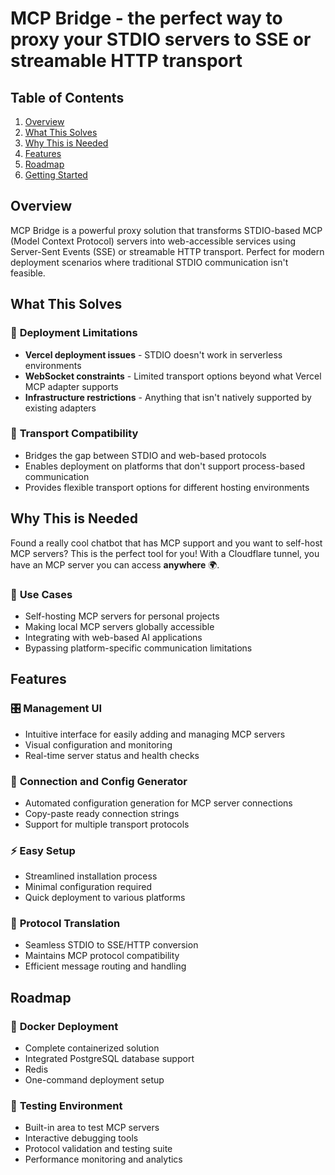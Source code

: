 # MCP Bridge - the perfect way to proxy your STDIO servers to SSE or streamable HTTP transport 

## Table of Contents
1. [Overview](#overview)
2. [What This Solves](#what-this-solves)
3. [Why This is Needed](#why-this-is-needed)
4. [Features](#features)
5. [Roadmap](#roadmap)
6. [Getting Started](#getting-started)

## Overview
MCP Bridge is a powerful proxy solution that transforms STDIO-based MCP (Model Context Protocol) servers into web-accessible services using Server-Sent Events (SSE) or streamable HTTP transport. Perfect for modern deployment scenarios where traditional STDIO communication isn't feasible.

## What This Solves

### 🚫 **Deployment Limitations**
- **Vercel deployment issues** - STDIO doesn't work in serverless environments
- **WebSocket constraints** - Limited transport options beyond what Vercel MCP adapter supports
- **Infrastructure restrictions** - Anything that isn't natively supported by existing adapters

### 🔧 **Transport Compatibility**
- Bridges the gap between STDIO and web-based protocols
- Enables deployment on platforms that don't support process-based communication
- Provides flexible transport options for different hosting environments

## Why This is Needed

Found a really cool chatbot that has MCP support and you want to self-host MCP servers? This is the perfect tool for you! With a Cloudflare tunnel, you have an MCP server you can access **anywhere** 🌍.

### 🎯 **Use Cases**
- Self-hosting MCP servers for personal projects
- Making local MCP servers globally accessible
- Integrating with web-based AI applications
- Bypassing platform-specific communication limitations

## Features

### 🎛️ **Management UI**
- Intuitive interface for easily adding and managing MCP servers
- Visual configuration and monitoring
- Real-time server status and health checks

### 🔗 **Connection and Config Generator**
- Automated configuration generation for MCP server connections
- Copy-paste ready connection strings
- Support for multiple transport protocols

### ⚡ **Easy Setup**
- Streamlined installation process
- Minimal configuration required
- Quick deployment to various platforms

### 🔄 **Protocol Translation**
- Seamless STDIO to SSE/HTTP conversion
- Maintains MCP protocol compatibility
- Efficient message routing and handling

## Roadmap

### 🐳 **Docker Deployment**
- Complete containerized solution
- Integrated PostgreSQL database support
- Redis 
- One-command deployment setup

### 🧪 **Testing Environment**
- Built-in area to test MCP servers
- Interactive debugging tools
- Protocol validation and testing suite
- Performance monitoring and analytics
